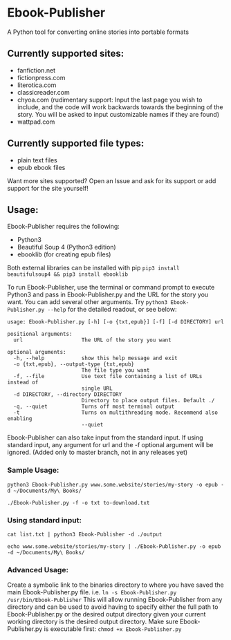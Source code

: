# Ebook-Publisher
A Python tool for converting online stories into portable formats

## Currently supported sites:
* fanfiction.net
* fictionpress.com
* literotica.com
* classicreader.com
* chyoa.com (rudimentary support: Input the last page you wish to include, and the code will work backwards towards the beginning of the story. You will be asked to input customizable names if they are found)
* wattpad.com
  
## Currently supported file types:
* plain text files
* epub ebook files
  
Want more sites supported? Open an Issue and ask for its support or add support for the site yourself! 

## Usage:
Ebook-Publisher requires the following:
* Python3
* Beautiful Soup 4 (Python3 edition)
* ebooklib (for creating epub files)

Both external libraries can be installed with pip `pip3 install beautifulsoup4 && pip3 install ebooklib`

To run Ebook-Publisher, use the terminal or command prompt to execute Python3 and pass in Ebook-Publisher.py and the URL for the story you want. You can add several other arguments. Try `python3 Ebook-Publisher.py --help` for the detailed readout, or see below:


    usage: Ebook-Publisher.py [-h] [-o {txt,epub}] [-f] [-d DIRECTORY] url

    positional arguments:
      url                   The URL of the story you want

    optional arguments:
      -h, --help            show this help message and exit
      -o {txt,epub}, --output-type {txt,epub}
                            The file type you want
      -f, --file            Use text file containing a list of URLs instead of
                            single URL
      -d DIRECTORY, --directory DIRECTORY
                            Directory to place output files. Default ./
      -q, --quiet           Turns off most terminal output
      -t                    Turns on multithreading mode. Recommend also enabling
                            --quiet
                            

Ebook-Publisher can also take input from the standard input. If using standard input, any argument for url and the -f optional argument will be ignored. (Added only to master branch, not in any releases yet)

                        
### Sample Usage:

`python3 Ebook-Publisher.py www.some.website/stories/my-story -o epub -d ~/Documents/My\ Books/`

`./Ebook-Publisher.py -f -o txt to-download.txt`

### Using standard input:

`cat list.txt | python3 Ebook-Publisher -d ./output`

`echo www.some.website/stories/my-story | ./Ebook-Publisher.py -o epub -d ~/Documents/My\ Books/`

### Advanced Usage:

Create a symbolic link to the binaries directory to where you have saved the main Ebook-Publisher.py file. i.e. `ln -s Ebook-Publisher.py /usr/bin/Ebook-Publisher` This will allow running Ebook-Publisher from any directory and can be used to avoid having to specify either the full path to Ebook-Publisher.py or the desired output directory given your current working directory is the desired output directory. Make sure Ebook-Publisher.py is executable first: `chmod +x Ebook-Publisher.py`
